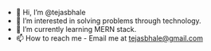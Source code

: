 - 👋 Hi, I’m @tejasbhale
- 👀 I’m interested in solving problems through technology.
- 🌱 I’m currently learning MERN stack.
- 📫 How to reach me - Email me at tejasbhale@gmail.com

<!---
tejasbhale/tejasbhale is a ✨ special ✨ repository because its `README.md` (this file) appears on your GitHub profile.
You can click the Preview link to take a look at your changes.
--->
